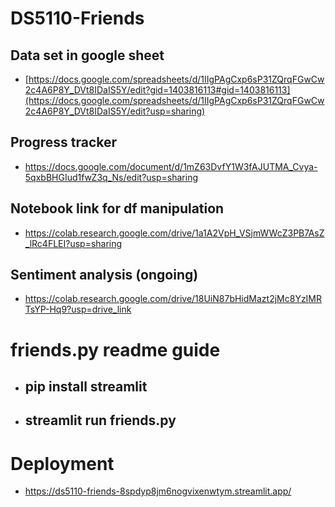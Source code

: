 # DS5110-Friends

## Data set in google sheet

- [https://docs.google.com/spreadsheets/d/1IIgPAgCxp6sP31ZQrqFGwCw2c4A6P8Y_DVt8IDaIS5Y/edit?gid=1403816113#gid=1403816113](https://docs.google.com/spreadsheets/d/1IIgPAgCxp6sP31ZQrqFGwCw2c4A6P8Y_DVt8IDaIS5Y/edit?usp=sharing)

## Progress tracker

- https://docs.google.com/document/d/1mZ63DvfY1W3fAJUTMA_Cvya-5qxbBHGIud1fwZ3q_Ns/edit?usp=sharing

## Notebook link for df manipulation

- https://colab.research.google.com/drive/1a1A2VpH_VSjmWWcZ3PB7AsZ_lRc4FLEI?usp=sharing

## Sentiment analysis (ongoing)

- https://colab.research.google.com/drive/18UiN87bHidMazt2jMc8YzIMRTsYP-Hq9?usp=drive_link

# friends.py readme guide

- ## pip install streamlit
- ## streamlit run friends.py
# Deployment
- https://ds5110-friends-8spdyp8jm6nogvixenwtym.streamlit.app/
